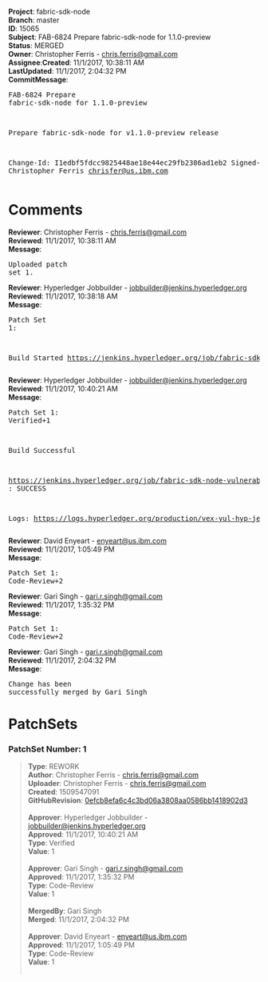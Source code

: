 <strong>Project</strong>: fabric-sdk-node</br><strong>Branch</strong>: master<br><strong>ID</strong>: 15065<br><strong>Subject</strong>: FAB-6824 Prepare fabric-sdk-node for 1.1.0-preview<br><strong>Status</strong>: MERGED<br><strong>Owner</strong>: Christopher Ferris - chris.ferris@gmail.com<br><strong>Assignee</strong>:<strong>Created</strong>: 11/1/2017, 10:38:11 AM<br><strong>LastUpdated</strong>: 11/1/2017, 2:04:32 PM<br><strong>CommitMessage</strong>:<br><pre>FAB-6824 Prepare fabric-sdk-node for 1.1.0-preview

Prepare fabric-sdk-node for v1.1.0-preview release

Change-Id: I1edbf5fdcc9825448ae18e44ec29fb2386ad1eb2
Signed-off-by: Christopher Ferris <chrisfer@us.ibm.com>
</pre><h1>Comments</h1><strong>Reviewer</strong>: Christopher Ferris - chris.ferris@gmail.com<br><strong>Reviewed</strong>: 11/1/2017, 10:38:11 AM<br><strong>Message</strong>: <pre>Uploaded patch set 1.</pre><strong>Reviewer</strong>: Hyperledger Jobbuilder - jobbuilder@jenkins.hyperledger.org<br><strong>Reviewed</strong>: 11/1/2017, 10:38:18 AM<br><strong>Message</strong>: <pre>Patch Set 1:

Build Started https://jenkins.hyperledger.org/job/fabric-sdk-node-vulnerable-tests-x86_64/58/</pre><strong>Reviewer</strong>: Hyperledger Jobbuilder - jobbuilder@jenkins.hyperledger.org<br><strong>Reviewed</strong>: 11/1/2017, 10:40:21 AM<br><strong>Message</strong>: <pre>Patch Set 1: Verified+1

Build Successful 

https://jenkins.hyperledger.org/job/fabric-sdk-node-vulnerable-tests-x86_64/58/ : SUCCESS

Logs: https://logs.hyperledger.org/production/vex-yul-hyp-jenkins-3/fabric-sdk-node-vulnerable-tests-x86_64/58</pre><strong>Reviewer</strong>: David Enyeart - enyeart@us.ibm.com<br><strong>Reviewed</strong>: 11/1/2017, 1:05:49 PM<br><strong>Message</strong>: <pre>Patch Set 1: Code-Review+2</pre><strong>Reviewer</strong>: Gari Singh - gari.r.singh@gmail.com<br><strong>Reviewed</strong>: 11/1/2017, 1:35:32 PM<br><strong>Message</strong>: <pre>Patch Set 1: Code-Review+2</pre><strong>Reviewer</strong>: Gari Singh - gari.r.singh@gmail.com<br><strong>Reviewed</strong>: 11/1/2017, 2:04:32 PM<br><strong>Message</strong>: <pre>Change has been successfully merged by Gari Singh</pre><h1>PatchSets</h1><h3>PatchSet Number: 1</h3><blockquote><strong>Type</strong>: REWORK<br><strong>Author</strong>: Christopher Ferris - chris.ferris@gmail.com<br><strong>Uploader</strong>: Christopher Ferris - chris.ferris@gmail.com<br><strong>Created</strong>: 1509547091<br><strong>GitHubRevision</strong>: [0efcb8efa6c4c3bd06a3808aa0586bb1418902d3](https://github.com/hyperledger/fabric-sdk-node/commit/0efcb8efa6c4c3bd06a3808aa0586bb1418902d3)<br><br><strong>Approver</strong>: Hyperledger Jobbuilder - jobbuilder@jenkins.hyperledger.org<br><strong>Approved</strong>: 11/1/2017, 10:40:21 AM<br><strong>Type</strong>: Verified<br><strong>Value</strong>: 1<br><br><strong>Approver</strong>: Gari Singh - gari.r.singh@gmail.com<br><strong>Approved</strong>: 11/1/2017, 1:35:32 PM<br><strong>Type</strong>: Code-Review<br><strong>Value</strong>: 1<br><br><strong>MergedBy</strong>: Gari Singh<br><strong>Merged</strong>: 11/1/2017, 2:04:32 PM<br><br><strong>Approver</strong>: David Enyeart - enyeart@us.ibm.com<br><strong>Approved</strong>: 11/1/2017, 1:05:49 PM<br><strong>Type</strong>: Code-Review<br><strong>Value</strong>: 1<br><br></blockquote>